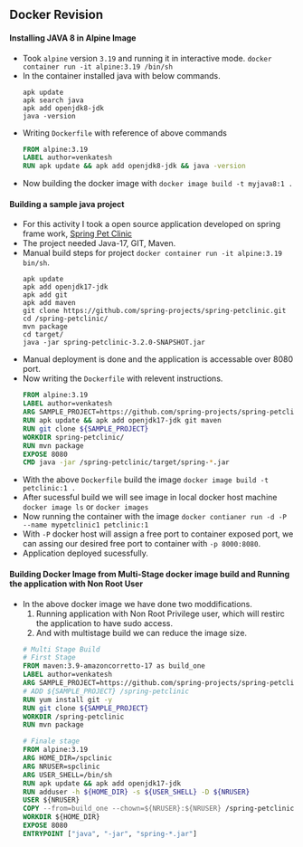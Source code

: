 Docker Revision
---------------
#### Installing JAVA 8 in Alpine Image
* Took `alpine` version `3.19` and running it in interactive mode. `docker container run -it alpine:3.19 /bin/sh`
* In the container installed java with below commands.
  ```
  apk update
  apk search java
  apk add openjdk8-jdk
  java -version
  ```
* Writing `Dockerfile` with reference of above commands
  ```Dockerfile
  FROM alpine:3.19
  LABEL author=venkatesh
  RUN apk update && apk add openjdk8-jdk && java -version
  ```
* Now building the docker image with `docker image build -t myjava8:1 .`

#### Building a sample java project
* For this activity I took a open source application developed on spring frame work, [Spring Pet Clinic](https://github.com/spring-projects/spring-petclinic)
* The project needed Java-17, GIT, Maven.
* Manual build steps for project `docker container run -it alpine:3.19 bin/sh`.
  ```
  apk update
  apk add openjdk17-jdk
  apk add git
  apk add maven
  git clone https://github.com/spring-projects/spring-petclinic.git
  cd /spring-petclinic/
  mvn package
  cd target/
  java -jar spring-petclinic-3.2.0-SNAPSHOT.jar
  ```
* Manual deployment is done and the application is accessable over 8080 port.
* Now writing the `Dockerfile` with relevent instructions.
  ```Dockerfile
  FROM alpine:3.19
  LABEL author=venkatesh
  ARG SAMPLE_PROJECT=https://github.com/spring-projects/spring-petclinic.git
  RUN apk update && apk add openjdk17-jdk git maven
  RUN git clone ${SAMPLE_PROJECT}
  WORKDIR spring-petclinic/
  RUN mvn package
  EXPOSE 8080
  CMD java -jar /spring-petclinic/target/spring-*.jar
  ```
* With the above `Dockerfile` build the image `docker image build -t petclinic:1 .`
* After sucessful build we will see image in local docker host machine `docker image ls` or `docker images`
* Now running the container with the image `docker contianer run -d -P --name mypetclinic1 petclinic:1`
* With `-P` docker host will assign a free port to container exposed port, we can assing our desired free port to container with `-p 8000:8080`.
* Application deployed sucessfully.

#### Building Docker Image from Multi-Stage docker image build and Running the application with Non Root User
* In the above docker image we have done two moddifications.
    1. Running application with Non Root Privilege user, which will restirc the application to have sudo access.
    2. And with multistage build we can reduce the image size.
  ```Dockerfile
  # Multi Stage Build
  # First Stage
  FROM maven:3.9-amazoncorretto-17 as build_one
  LABEL author=venkatesh
  ARG SAMPLE_PROJECT=https://github.com/spring-projects/spring-petclinic.git
  # ADD ${SAMPLE_PROJECT} /spring-petclinic
  RUN yum install git -y
  RUN git clone ${SAMPLE_PROJECT}
  WORKDIR /spring-petclinic
  RUN mvn package
  
  # Finale stage
  FROM alpine:3.19
  ARG HOME_DIR=/spclinic
  ARG NRUSER=spclinic
  ARG USER_SHELL=/bin/sh
  RUN apk update && apk add openjdk17-jdk
  RUN adduser -h ${HOME_DIR} -s ${USER_SHELL} -D ${NRUSER}
  USER ${NRUSER}
  COPY --from=build_one --chown=${NRUSER}:${NRUSER} /spring-petclinic/target/spring-*.jar ${HOME_DIR}/spring-*.jar
  WORKDIR ${HOME_DIR}
  EXPOSE 8080
  ENTRYPOINT ["java", "-jar", "spring-*.jar"]
  ``` 
